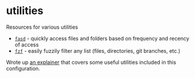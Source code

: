 # utilities

Resources for various utilities

- [`fasd`](./fasd) - quickly access files and folders based on frequency and recency of access
- [`fzf`](./fzf) - easily fuzzily filter any list (files, directories, git branches, etc.)

Wrote up [an explainer](https://gist.github.com/nathanshelly/4b7020d09d413cab823914b06162145a) that covers some useful utilities included in this configuration.
